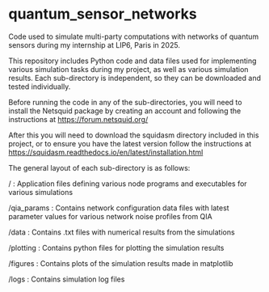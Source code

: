 # quantum_sensor_networks
Code used to simulate multi-party computations with networks of quantum sensors during my internship at LIP6, Paris in 2025.

This repository includes Python code and data files used for implementing various simulation tasks during my project, as well as various
simulation results. Each sub-directory is independent, so they can be downloaded and tested individually.

Before running the code in any of the sub-directories, you will need to install the Netsquid package by creating an account and 
following the instructions at https://forum.netsquid.org/

After this you will need to download the squidasm directory included in this project, or to ensure you have the latest version follow
the instructions at https://squidasm.readthedocs.io/en/latest/installation.html

The general layout of each sub-directory is as follows:

/ : Application files defining various node programs and executables for various simulations

/qia_params : Contains network configuration data files with latest parameter values for various network noise profiles from QIA

/data : Contains .txt files with numerical results from the simulations

/plotting : Contains python files for plotting the simulation results 

/figures : Contains plots of the simulation results made in matplotlib

/logs : Contains simulation log files


